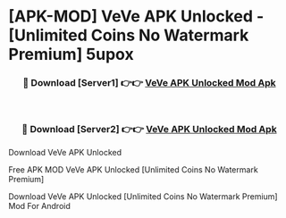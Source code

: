 # [APK-MOD] VeVe APK Unlocked - [Unlimited Coins No Watermark Premium] 5upox



<div align="center">
<h3>🔴 Download [Server1] 👉👉 <a href="https://momento.my/?title=VeVe_APK_Unlocked">VeVe APK Unlocked Mod Apk</a></h3><br>

<h3>🔴 Download [Server2] 👉👉 <a href="https://momento.my/?title=VeVe_APK_Unlocked">VeVe APK Unlocked Mod Apk</a></h3>
</div>



Download VeVe APK Unlocked 

Free APK MOD VeVe APK Unlocked [Unlimited Coins No Watermark Premium]

Download VeVe APK Unlocked [Unlimited Coins No Watermark Premium] Mod For Android

